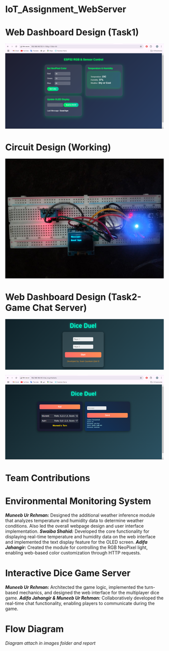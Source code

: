 # IoT_Assignment_WebServer
# Web Dashboard Design (Task1)
![alt text](images/dashboard.png)
# Circuit Design (Working)
![alt text](images/circut.jpg)
# Web Dashboard Design (Task2-Game Chat Server)
![alt text](images/mainpage.png)

![alt text](images/gcpage.png)

# Team Contributions
# Environmental Monitoring System
***Muneeb Ur Rehman:*** Designed the additional weather inference module that analyzes temperature and humidity data to determine weather conditions. Also led the overall webpage design and user interface implementation.
***Swaiba Shahid:*** Developed the core functionality for displaying real-time temperature and humidity data on the web interface and implemented the text display feature for the OLED screen.
***Adifa Jahangir:*** Created the module for controlling the RGB NeoPixel light, enabling web-based color customization through HTTP requests.
# Interactive Dice Game Server
***Muneeb Ur Rehman:*** Architected the game logic, implemented the turn-based mechanics, and designed the web interface for the multiplayer dice game.
***Adifa Jahangir & Muneeb Ur Rehman:*** Collaboratively developed the real-time chat functionality, enabling players to communicate during the game.

# Flow Diagram
*Diagram attach in images folder and report*


